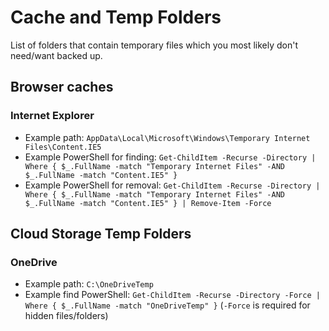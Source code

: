 # Cache and Temp Folders
List of folders that contain temporary files which you most likely don't need/want backed up.

## Browser caches

### Internet Explorer
 - Example path: `AppData\Local\Microsoft\Windows\Temporary Internet Files\Content.IE5`
 - Example PowerShell for finding: `Get-ChildItem -Recurse -Directory | Where { $_.FullName -match "Temporary Internet Files" -AND $_.FullName -match "Content.IE5" }`
 - Example PowerShell for removal: `Get-ChildItem -Recurse -Directory | Where { $_.FullName -match "Temporary Internet Files" -AND $_.FullName -match "Content.IE5" } | Remove-Item -Force`


## Cloud Storage Temp Folders

### OneDrive
 - Example path: `C:\OneDriveTemp`
 - Example find PowerShell: `Get-ChildItem -Recurse -Directory -Force | Where { $_.FullName -match "OneDriveTemp" }` (`-Force` is required for hidden files/folders)
